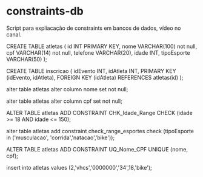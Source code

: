 # constraints-db
Script para expliacação de constraints em bancos de dados, vídeo no canal.

CREATE TABLE atletas (
    id INT PRIMARY KEY,
    nome VARCHAR(100) not null,
    cpf VARCHAR(14) not null,
    telefone VARCHAR(20),
    idade INT,
    tipoEsporte VARCHAR(50)
);

CREATE TABLE inscricao (
    idEvento INT,
    idAtleta INT,
    PRIMARY KEY (idEvento, idAtleta),
    FOREIGN KEY (idAtleta) REFERENCES atletas(id)
);

alter table atletas alter column
nome set not null;

alter table atletas alter column
cpf set not null;

ALTER TABLE atletas
ADD CONSTRAINT CHK_Idade_Range CHECK (idade >= 18 AND idade <= 150);

alter table atletas 
add constraint check_range_esportes check (tipoEsporte in ('musculacao',
'corrida','natacao','bike'));

ALTER TABLE atletas
ADD CONSTRAINT UQ_Nome_CPF UNIQUE (nome, cpf);


insert into atletas values (2,'vhcs','0000000','34',18,'bike');

